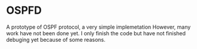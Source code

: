 # OSPFD
A prototype of OSPF protocol, a very simple implemetation
However, many work have not been done yet. I only finish the code but have not finished debuging yet because of some reasons.
